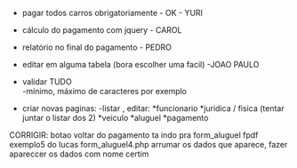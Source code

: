- pagar todos carros obrigatoriamente - OK - YURI
- cálculo do pagamento com jquery  - CAROL
- relatório no final do pagamento - PEDRO
- editar em alguma tabela (bora escolher uma facil) -JOAO PAULO
- validar TUDO      
   -mínimo, máximo de caracteres por exemplo

- criar novas paginas:
   -listar , editar:
        *funcionario
        *juridica / fisica (tentar juntar o listar dos 2)
        *veiculo
        *aluguel
        *pagamento


CORRIGIR:
   botao voltar do pagamento ta indo pra form_aluguel
   fpdf exemplo5 do lucas
   form_aluguel4.php arrumar os dados que aparece, fazer apareccer os dados com nome certim